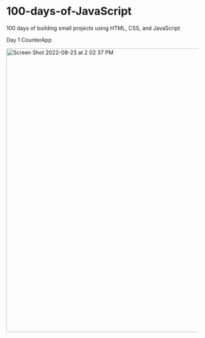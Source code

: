 # 100-days-of-JavaScript

100 days of building small projects using HTML, CSS, and JavaScript

Day 1 CounterApp

<img width="745" alt="Screen Shot 2022-08-23 at 2 02 37 PM" src="https://user-images.githubusercontent.com/97631462/186265139-f7e3c647-8b40-4cb4-af82-2da4ecbe7e27.png">
